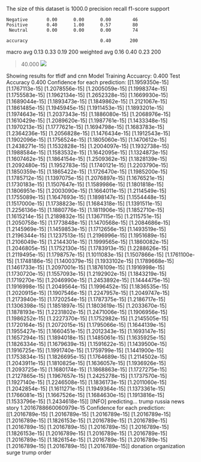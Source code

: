 The size of this dataset is 1000.0
              precision    recall  f1-score   support

    Negative       0.00      0.00      0.00        46
    Positive       0.40      1.00      0.57        80
     Neutral       0.00      0.00      0.00        74

    accuracy                           0.40       200
   macro avg       0.13      0.33      0.19       200
weighted avg       0.16      0.40      0.23       200

> 40.000
![](../plots/plot_acc_20230817-1738.png)

Showing results for tfidf and cnn Model
Training Accuarcy: 0.400
Test Accuracy 0.400
Confidence for each prediction: [[1.1959350e-15]
 [1.1767113e-15]
 [1.2078556e-15]
 [1.2005059e-15]
 [1.1998374e-15]
 [1.1755583e-15]
 [1.1962134e-15]
 [1.2652328e-15]
 [1.1669930e-15]
 [1.1689044e-15]
 [1.1893473e-15]
 [1.1849862e-15]
 [1.2121067e-15]
 [1.1861485e-15]
 [1.1945945e-15]
 [1.1911453e-15]
 [1.1893201e-15]
 [1.1974643e-15]
 [1.2037343e-15]
 [1.1886080e-15]
 [1.2068976e-15]
 [1.1610429e-15]
 [1.2089620e-15]
 [1.1987761e-15]
 [1.1433348e-15]
 [1.1970213e-15]
 [1.1777621e-15]
 [1.1694798e-15]
 [1.1683783e-15]
 [1.2364236e-15]
 [1.2056828e-15]
 [1.1476434e-15]
 [1.1912543e-15]
 [1.1902096e-15]
 [1.1756524e-15]
 [1.1805060e-15]
 [1.1470612e-15]
 [1.2438271e-15]
 [1.1532828e-15]
 [1.2004097e-15]
 [1.1932738e-15]
 [1.1988584e-15]
 [1.1583532e-15]
 [1.1642095e-15]
 [1.1324873e-15]
 [1.1607462e-15]
 [1.1864154e-15]
 [1.2509362e-15]
 [1.1828139e-15]
 [1.2092480e-15]
 [1.1952783e-15]
 [1.1740121e-15]
 [1.2203790e-15]
 [1.1850359e-15]
 [1.1865422e-15]
 [1.1726470e-15]
 [1.1985200e-15]
 [1.1785712e-15]
 [1.1397075e-15]
 [1.2076897e-15]
 [1.1676521e-15]
 [1.1730183e-15]
 [1.1507647e-15]
 [1.1589986e-15]
 [1.1801818e-15]
 [1.1806951e-15]
 [1.2003090e-15]
 [1.1664011e-15]
 [1.2114549e-15]
 [1.1755089e-15]
 [1.1647693e-15]
 [1.1898147e-15]
 [1.1554448e-15]
 [1.1517000e-15]
 [1.1738823e-15]
 [1.1684318e-15]
 [1.1391511e-15]
 [1.2256136e-15]
 [1.1880776e-15]
 [1.1811906e-15]
 [1.1852710e-15]
 [1.1615214e-15]
 [1.2189832e-15]
 [1.1367115e-15]
 [1.2115751e-15]
 [1.2050758e-15]
 [1.1773848e-15]
 [1.1470568e-15]
 [1.2084686e-15]
 [1.2145969e-15]
 [1.1459853e-15]
 [1.1712656e-15]
 [1.1493519e-15]
 [1.2196344e-15]
 [1.1237513e-15]
 [1.2196996e-15]
 [1.1951689e-15]
 [1.2106049e-15]
 [1.2144301e-15]
 [1.1999565e-15]
 [1.1860082e-15]
 [1.2046805e-15]
 [1.1752130e-15]
 [1.1783913e-15]
 [1.2288626e-15]
 [1.2119495e-15]
 [1.1798757e-15]
 [1.1011083e-15]
 [1.1507866e-15]
 [1.1761100e-15]
 [1.1748186e-15]
 [1.1400379e-15]
 [1.1933102e-15]
 [1.1789668e-15]
 [1.1461733e-15]
 [1.2097001e-15]
 [1.1876109e-15]
 [1.1916998e-15]
 [1.1730720e-15]
 [1.1557093e-15]
 [1.2192902e-15]
 [1.1843219e-15]
 [1.1719270e-15]
 [1.2046990e-15]
 [1.2453892e-15]
 [1.1444475e-15]
 [1.1916998e-15]
 [1.2049564e-15]
 [1.1996452e-15]
 [1.1836535e-15]
 [1.2020915e-15]
 [1.1907546e-15]
 [1.2247957e-15]
 [1.2049747e-15]
 [1.2173940e-15]
 [1.1720254e-15]
 [1.1787375e-15]
 [1.2186717e-15]
 [1.1306398e-15]
 [1.1851897e-15]
 [1.1803619e-15]
 [1.2033670e-15]
 [1.1878193e-15]
 [1.2231802e-15]
 [1.2471006e-15]
 [1.1906956e-15]
 [1.1986252e-15]
 [1.2227370e-15]
 [1.1752982e-15]
 [1.2145505e-15]
 [1.1720164e-15]
 [1.2072015e-15]
 [1.1795066e-15]
 [1.1644139e-15]
 [1.1955427e-15]
 [1.1660451e-15]
 [1.2012343e-15]
 [1.1693147e-15]
 [1.1657294e-15]
 [1.1894018e-15]
 [1.1485061e-15]
 [1.1635925e-15]
 [1.1826334e-15]
 [1.1679639e-15]
 [1.1591622e-15]
 [1.1439500e-15]
 [1.1916725e-15]
 [1.1991740e-15]
 [1.1759799e-15]
 [1.1441900e-15]
 [1.1753834e-15]
 [1.1826695e-15]
 [1.1764689e-15]
 [1.2114502e-15]
 [1.2043911e-15]
 [1.1810825e-15]
 [1.1636057e-15]
 [1.1936926e-15]
 [1.2093725e-15]
 [1.1680174e-15]
 [1.1868863e-15]
 [1.1727275e-15]
 [1.2127865e-15]
 [1.1967657e-15]
 [1.2425278e-15]
 [1.1737570e-15]
 [1.1927140e-15]
 [1.2246508e-15]
 [1.1836173e-15]
 [1.2011060e-15]
 [1.2042854e-15]
 [1.1611271e-15]
 [1.1949364e-15]
 [1.1373361e-15]
 [1.1766081e-15]
 [1.1667526e-15]
 [1.1684630e-15]
 [1.1913816e-15]
 [1.1533796e-15]
 [1.2434618e-15]]
[INFO] predicting...
trump russia news story
1.2016788660060979e-15
Confidence for each prediction: [[1.2016789e-15]
 [1.2016789e-15]
 [1.2016789e-15]
 [1.2016789e-15]
 [1.2016789e-15]
 [1.1826153e-15]
 [1.2016789e-15]
 [1.2016789e-15]
 [1.2016789e-15]
 [1.2016789e-15]
 [1.2016789e-15]
 [1.2016789e-15]
 [1.1826153e-15]
 [1.2016789e-15]
 [1.2016789e-15]
 [1.2016789e-15]
 [1.2016789e-15]
 [1.1826154e-15]
 [1.2016789e-15]
 [1.2016789e-15]
 [1.2016789e-15]
 [1.2016789e-15]
 [1.2016789e-15]]
donation organization surge trump order
